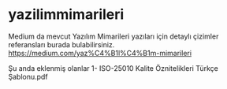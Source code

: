 # yazilimmimarileri
Medium da  mevcut Yazılım Mimarileri yazıları için detaylı çizimler referansları burada bulabilirsiniz.
https://medium.com/yaz%C4%B1l%C4%B1m-mimarileri

Şu anda eklenmiş olanlar
1- ISO-25010 Kalite Öznitelikleri Türkçe Şablonu.pdf
